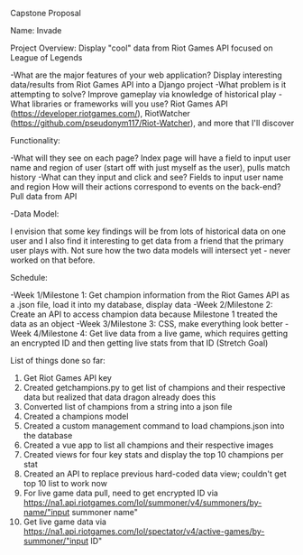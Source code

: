Capstone Proposal

Name: Invade

Project Overview: Display "cool" data from Riot Games API focused on League of Legends

-What are the major features of your web application? Display interesting data/results from Riot Games API into a Django project
-What problem is it attempting to solve? Improve gameplay via knowledge of historical play
-What libraries or frameworks will you use? Riot Games API (https://developer.riotgames.com/), RiotWatcher (https://github.com/pseudonym117/Riot-Watcher), and more that I'll discover

Functionality:

-What will they see on each page? Index page will have a field to input user name and region of user (start off with just myself as the user), pulls match history
-What can they input and click and see? Fields to input user name and region
How will their actions correspond to events on the back-end? Pull data from API

-Data Model:

I envision that some key findings will be from lots of historical data on one user and I also find it interesting to get data from a friend that the primary user plays with. Not sure how the two data models will intersect yet - never worked on that before.

Schedule:

-Week 1/Milestone 1: Get champion information from the Riot Games API as a .json file, load it into my database, display data
-Week 2/Milestone 2: Create an API to access champion data because Milestone 1 treated the data as an object
-Week 3/Milestone 3: CSS, make everything look better 
-Week 4/Milestone 4: Get live data from a live game, which requires getting an encrypted ID and then getting live stats from that ID  (Stretch Goal)

List of things done so far:
1. Get Riot Games API key
2. Created getchampions.py to get list of champions and their respective data but realized that data dragon already does this
3. Converted list of champions from a string into a json file
4. Created a champions model
5. Created a custom management command to load champions.json into the database
6. Created a vue app to list all champions and their respective images
7. Created views for four key stats and display the top 10 champions per stat
8. Created an API to replace previous hard-coded data view; couldn't get top 10 list to work now
9. For live game data pull, need to get encrypted ID via https://na1.api.riotgames.com/lol/summoner/v4/summoners/by-name/"input summoner name"
10. Get live game data via https://na1.api.riotgames.com/lol/spectator/v4/active-games/by-summoner/"input ID"

